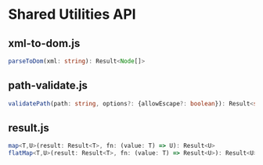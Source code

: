 # Shared Utilities API

## xml-to-dom.js
```typescript
parseToDom(xml: string): Result<Node[]>
```

## path-validate.js
```typescript
validatePath(path: string, options?: {allowEscape?: boolean}): Result<string>
```

## result.js
```typescript
map<T,U>(result: Result<T>, fn: (value: T) => U): Result<U>
flatMap<T,U>(result: Result<T>, fn: (value: T) => Result<U>): Result<U>
```